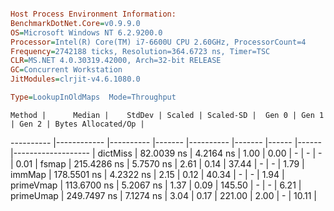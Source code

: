 ```ini

Host Process Environment Information:
BenchmarkDotNet.Core=v0.9.9.0
OS=Microsoft Windows NT 6.2.9200.0
Processor=Intel(R) Core(TM) i7-6600U CPU 2.60GHz, ProcessorCount=4
Frequency=2742188 ticks, Resolution=364.6723 ns, Timer=TSC
CLR=MS.NET 4.0.30319.42000, Arch=32-bit RELEASE
GC=Concurrent Workstation
JitModules=clrjit-v4.6.1080.0

Type=LookupInOldMaps  Mode=Throughput  

```
    Method |      Median |    StdDev | Scaled | Scaled-SD |  Gen 0 | Gen 1 | Gen 2 | Bytes Allocated/Op |
---------- |------------ |---------- |------- |---------- |------- |------ |------ |------------------- |
  dictMiss |  82.0039 ns | 4.2164 ns |   1.00 |      0.00 |      - |     - |     - |               0.01 |
     fsmap | 215.4286 ns | 5.7570 ns |   2.61 |      0.14 |  37.44 |     - |     - |               1.79 |
    immMap | 178.5501 ns | 4.2322 ns |   2.15 |      0.12 |  40.34 |     - |     - |               1.94 |
 primeVmap | 113.6700 ns | 5.2067 ns |   1.37 |      0.09 | 145.50 |     - |     - |               6.21 |
 primeUmap | 249.7497 ns | 7.1274 ns |   3.04 |      0.17 | 221.00 |  2.00 |     - |              10.11 |
